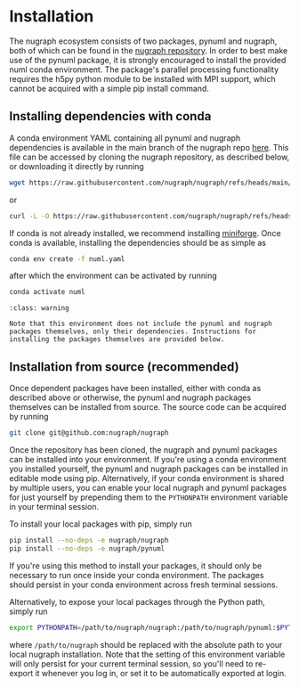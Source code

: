 # Installation

The nugraph ecosystem consists of two packages, pynuml and nugraph, both of which can be found in the [nugraph repository](https://github.com/nugraph/nugraph). In order to best make use of the pynuml package, it is strongly encouraged to install the provided numl conda environment. The package's parallel processing functionality requires the h5py python module to be installed with MPI support, which cannot be acquired with a simple pip install command.

## Installing dependencies with conda

A conda environment YAML containing all pynuml and nugraph dependencies is available in the main branch of the nugraph repo [here](https://github.com/nugraph/nugraph/blob/main/numl.yaml). This file can be accessed by cloning the nugraph repository, as described below, or downloading it directly by running

```bash
wget https://raw.githubusercontent.com/nugraph/nugraph/refs/heads/main/numl.yaml
```

or

```bash
curl -L -O https://raw.githubusercontent.com/nugraph/nugraph/refs/heads/main/numl.yaml
```

If conda is not already installed, we recommend installing [miniforge](https://github.com/conda-forge/miniforge). Once conda is available, installing the dependencies should be as simple as

```bash
conda env create -f numl.yaml
```

after which the environment can be activated by running

```bash
conda activate numl
```

```{admonition} A note on the conda environment
:class: warning

Note that this environment does not include the pynuml and nugraph packages themselves, only their dependencies. Instructions for installing the packages themselves are provided below.
```

## Installation from source (recommended)

Once dependent packages have been installed, either with conda as described above or otherwise, the pynuml and nugraph packages themselves can be installed from source. The source code can be acquired by running

```bash
git clone git@github.com:nugraph/nugraph
```

Once the repository has been cloned, the nugraph and pynuml packages can be installed into your environment. If you're using a conda environment you installed yourself, the pynuml and nugraph packages can be installed in editable mode using pip. Alternatively, if your conda environment is shared by multiple users, you can enable your local nugraph and pynuml packages for just yourself by prepending them to the `PYTHONPATH` environment variable in your terminal session.

To install your local packages with pip, simply run

```bash
pip install --no-deps -e nugraph/nugraph
pip install --no-deps -e nugraph/pynuml
```

If you're using this method to install your packages, it should only be necessary to run once inside your conda environment. The packages should persist in your conda environment across fresh terminal sessions.

Alternatively, to expose your local packages through the Python path, simply run

```bash
export PYTHONPATH=/path/to/nugraph/nugraph:/path/to/nugraph/pynuml:$PYTHONPATH
```

where `/path/to/nugraph` should be replaced with the absolute path to your local nugraph installation. Note that the setting of this environment variable will only persist for your current terminal session, so you'll need to re-export it whenever you log in, or set it to be automatically exported at login.
